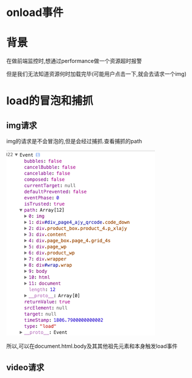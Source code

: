 # onload事件

# 背景

在做前端监控时,想通过performance做一个资源超时报警

但是我们无法知道资源何时加载完毕(可能用户点击一下,就会去请求一个img)

# load的冒泡和捕抓

## img请求

img的请求是不会冒泡的,但是会经过捕抓.查看捕抓的path

![img冒泡](/assets/QQ20170218-0.png)

所以,可以在document.html.body及其其他祖先元素和本身触发load事件

## video请求

